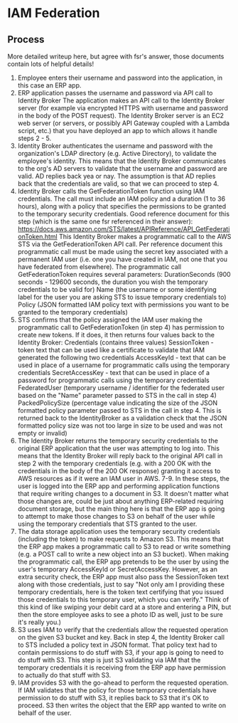 # IAM Federation

## Process

More detailed writeup here, but agree with fsr's answer, those documents contain lots of helpful details!

1.  Employee enters their username and password into the application, in this case an ERP app.
2.  ERP application passes the username and password via API call to Identity Broker
    The application makes an API call to the Identity Broker server (for example via encrypted HTTPS with username and password in the body of the POST request). The Identity Broker server is an EC2 web server (or servers, or possibly API Gateway coupled with a Lambda script, etc.) that you have deployed an app to which allows it handle steps 2 - 5.
3.  Identity Broker authenticates the username and password with the organization's LDAP directory (e.g. Active Directory), to validate the employee's identity.
    This means that the Identity Broker communicates to the org's AD servers to validate that the username and password are valid. AD replies back yea or nay. The assumption is that AD replies back that the credentials are valid, so that we can proceed to step 4.
4.  Identity Broker calls the GetFederationToken function using IAM credentials. The call must include an IAM policy and a duration (1 to 36 hours), along with a policy that specifies the permissions to be granted to the temporary security credentials.
    Good reference document for this step (which is the same one fsr referenced in their answer):
    https://docs.aws.amazon.com/STS/latest/APIReference/API_GetFederationToken.html
    This Identity Broker makes a programmatic call to the AWS STS via the GetFederationToken API call. Per reference document this programmatic call must be made using the secret key associated with a permanent IAM user (i.e. one you have created in IAM, not one that you have federated from elsewhere). The programmatic call GetFederationToken requires several parameters:
    DurationSeconds (900 seconds - 129600 seconds, the duration you wish the temporary credentials to be valid for)
    Name (the username or some identifying label for the user you are asking STS to issue temporary credentials to)
    Policy (JSON formatted IAM policy text with permissions you want to be granted to the temporary credentials)
5.  STS confirms that the policy assigned the IAM user making the programmatic call to GetFederationToken (in step 4) has permission to create new tokens. If it does, it then returns four values back to the Identity Broker:
    Credentials (contains three values)
    SessionToken - token text that can be used like a certificate to validate that IAM generated the following two credentials
    AccessKeyId - text that can be used in place of a username for programmatic calls using the temporary credentials
    SecretAccessKey - text that can be used in place of a password for programmatic calls using the temporary credentials
    FederatedUser (temporary username / identifier for the federated user based on the "Name" parameter passed to STS in the call in step 4)
    PackedPolicySize (percentage value indicating the size of the JSON formatted policy parameter passed to STS in the call in step 4. This is returned back to the IdentityBroker as a validation check that the JSON formatted policy size was not too large in size to be used and was not empty or invalid)
6.  The Identity Broker returns the temporary security credentials to the original ERP application that the user was attempting to log into.
    This means that the Identity Broker will reply back to the original API call in step 2 with the temporary credentials (e.g. with a 200 OK with the credentials in the body of the 200 OK response) granting it access to AWS resources as if it were an IAM user in AWS.
    7-9. In these steps, the user is logged into the ERP app and performing application functions that require writing changes to a document in S3. It doesn't matter what those changes are, could be just about anything ERP-related requiring document storage, but the main thing here is that the ERP app is going to attempt to make those changes to S3 on behalf of the user while using the temporary credentials that STS granted to the user.
7.  The data storage application uses the temporary security credentials (including the token) to make requests to Amazon S3.
    This means that the ERP app makes a programmatic call to S3 to read or write something (e.g. a POST call to write a new object into an S3 bucket). When making the programmatic call, the ERP app pretends to be the user by using the user's temporary AccessKeyId or SecretAccessKey. However, as an extra security check, the ERP app must also pass the SessionToken text along with those credentials, just to say "Not only am I providing these temporary credentials, here is the token text certifying that you issued those credentials to this temporary user, which you can verify." Think of this kind of like swiping your debit card at a store and entering a PIN, but then the store employee asks to see a photo ID as well, just to be sure it's really you.)
8.  S3 uses IAM to verify that the credentials allow the requested operation on the given S3 bucket and key.
    Back in step 4, the Identity Broker call to STS included a policy text in JSON format. That policy text had to contain permissions to do stuff with S3, if your app is going to need to do stuff with S3. This step is just S3 validating via IAM that the temporary credentials it is receiving from the ERP app have permission to actually do that stuff with S3.
9.  IAM provides S3 with the go-ahead to perform the requested operation.
    If IAM validates that the policy for those temporary credentials have permission to do stuff with S3, it replies back to S3 that it's OK to proceed. S3 then writes the object that the ERP app wanted to write on behalf of the user.
